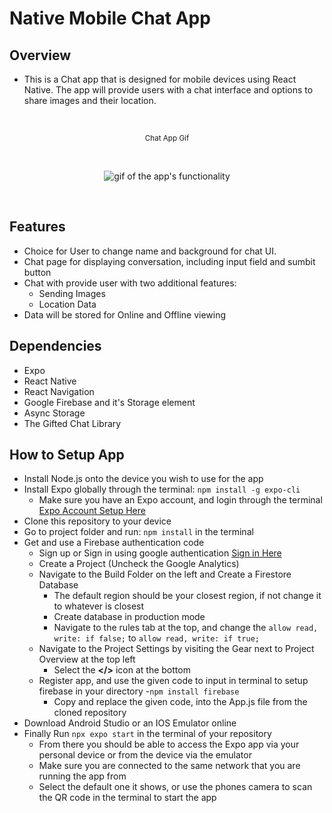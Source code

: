 # Native Mobile Chat App

## Overview

- This is a Chat app that is designed for mobile devices using React Native. The app will provide users with a chat interface and options to share images and their location.

<br>
<p align="center"><sub>Chat App Gif</sub></p>
<br>

<p align="center"><img src="" alt="gif of the app's functionality"></p>

<br>

## Features

- Choice for User to change name and background for chat UI.
- Chat page for displaying conversation, including input field and sumbit button
- Chat with provide user with two additional features:
  - Sending Images
  - Location Data
- Data will be stored for Online and Offline viewing

## Dependencies

- Expo
- React Native
- React Navigation
- Google Firebase and it's Storage element
- Async Storage
- The Gifted Chat Library

## How to Setup App

- Install Node.js onto the device you wish to use for the app
- Install Expo globally through the terminal: `npm install -g expo-cli`
  - Make sure you have an Expo account, and login through the terminal <a href="https://expo.dev/">Expo Account Setup Here</a>
- Clone this repository to your device
- Go to project folder and run: `npm install` in the terminal
- Get and use a Firebase authentication code
  - Sign up or Sign in using google authentication <a href="https://firebase.google.com/">Sign in Here</a>
  - Create a Project (Uncheck the Google Analytics)
  - Navigate to the Build Folder on the left and Create a Firestore Database
    - The default region should be your closest region, if not change it to whatever is closest
    - Create database in production mode
    - Navigate to the rules tab at the top, and change the `allow read, write: if false;` to `allow read, write: if true;`
  - Navigate to the Project Settings by visiting the Gear next to Project Overview at the top left
    - Select the **</>** icon at the bottom
  - Register app, and use the given code to input in terminal to setup firebase in your directory -`npm install firebase`
    - Copy and replace the given code, into the App.js file from the cloned repository
- Download Android Studio or an IOS Emulator online
- Finally Run `npx expo start` in the terminal of your repository
  - From there you should be able to access the Expo app via your personal device or from the device via the emulator
  - Make sure you are connected to the same network that you are running the app from
  - Select the default one it shows, or use the phones camera to scan the QR code in the terminal to start the app
